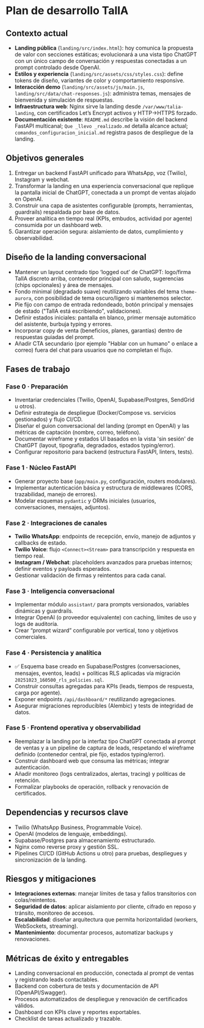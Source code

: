 # Plan de desarrollo TalIA

## Contexto actual
- **Landing pública** (`landing/src/index.html`): hoy comunica la propuesta de valor con secciones estáticas; evolucionará a una vista tipo ChatGPT con un único campo de conversación y respuestas conectadas a un prompt controlado desde OpenAI.
- **Estilos y experiencia** (`landing/src/assets/css/styles.css`): define tokens de diseño, variantes de color y comportamiento responsive.
- **Interacción demo** (`landing/src/assets/js/main.js`, `landing/src/data/chat-responses.js`): administra temas, mensajes de bienvenida y simulación de respuestas.
- **Infraestructura web**: Nginx sirve la landing desde `/var/www/talia-landing`, con certificados Let’s Encrypt activos y HTTP→HTTPS forzado.
- **Documentación existente**: `README.md` describe la visión del backend FastAPI multicanal; `Que _llevo _realizado.md` detalla alcance actual; `comandos_configuracion_inicial.md` registra pasos de despliegue de la landing.

## Objetivos generales
1. Entregar un backend FastAPI unificado para WhatsApp, voz (Twilio), Instagram y webchat.
2. Transformar la landing en una experiencia conversacional que replique la pantalla inicial de ChatGPT, conectada a un prompt de ventas alojado en OpenAI.
3. Construir una capa de asistentes configurable (prompts, herramientas, guardrails) respaldada por base de datos.
4. Proveer analítica en tiempo real (KPIs, embudos, actividad por agente) consumida por un dashboard web.
5. Garantizar operación segura: aislamiento de datos, cumplimiento y observabilidad.

## Diseño de la landing conversacional
- Mantener un layout centrado tipo ‘logged out’ de ChatGPT: logo/firma TalIA discreto arriba, contenedor principal con saludo, sugerencias (chips opcionales) y área de mensajes.
- Fondo minimal (degradado suave) reutilizando variables del tema `theme-aurora`, con posibilidad de tema oscuro/ligero si mantenemos selector.
- Pie fijo con campo de entrada redondeado, botón principal y mensajes de estado ("TalIA está escribiendo", validaciones).
- Definir estados iniciales: pantalla en blanco, primer mensaje automático del asistente, burbuja typing y errores.
- Incorporar copy de venta (beneficios, planes, garantías) dentro de respuestas guiadas del prompt.
- Añadir CTA secundario (por ejemplo "Hablar con un humano" o enlace a correo) fuera del chat para usuarios que no completan el flujo.

## Fases de trabajo
### Fase 0 · Preparación
- Inventariar credenciales (Twilio, OpenAI, Supabase/Postgres, SendGrid u otros).
- Definir estrategia de despliegue (Docker/Compose vs. servicios gestionados) y flujo CI/CD.
- Diseñar el guion conversacional del landing (prompt en OpenAI) y las métricas de captación (nombre, correo, teléfono).
- Documentar wireframe y estados UI basados en la vista 'sin sesión' de ChatGPT (layout, tipografía, degradados, estados typing/error).
- Configurar repositorio para backend (estructura FastAPI, linters, tests).

### Fase 1 · Núcleo FastAPI
- Generar proyecto base (`app/main.py`, configuración, routers modulares).
- Implementar autenticación básica y estructura de middlewares (CORS, trazabilidad, manejo de errores).
- Modelar esquemas `pydantic` y ORMs iniciales (usuarios, conversaciones, mensajes, adjuntos).

### Fase 2 · Integraciones de canales
- **Twilio WhatsApp**: endpoints de recepción, envío, manejo de adjuntos y callbacks de estado.
- **Twilio Voice**: flujo `<Connect><Stream>` para transcripción y respuesta en tiempo real.
- **Instagram / Webchat**: placeholders avanzados para pruebas internos; definir eventos y payloads esperados.
- Gestionar validación de firmas y reintentos para cada canal.

### Fase 3 · Inteligencia conversacional
- Implementar módulo `assistant/` para prompts versionados, variables dinámicas y guardrails.
- Integrar OpenAI (o proveedor equivalente) con caching, límites de uso y logs de auditoría.
- Crear “prompt wizard” configurable por vertical, tono y objetivos comerciales.

### Fase 4 · Persistencia y analítica
- ✅ Esquema base creado en Supabase/Postgres (conversaciones, mensajes, eventos, leads) + políticas RLS aplicadas vía migración `20251023_160500_rls_policies.sql`.
- Construir consultas agregadas para KPIs (leads, tiempos de respuesta, carga por agente).
- Exponer endpoints `/api/dashboard/*` reutilizando agregaciones.
- Asegurar migraciones reproducibles (Alembic) y tests de integridad de datos.

### Fase 5 · Frontend operativa y observabilidad
- Reemplazar la landing por la interfaz tipo ChatGPT conectada al prompt de ventas y a un pipeline de captura de leads, respetando el wireframe definido (contenedor central, pie fijo, estados typing/error).
- Construir dashboard web que consuma las métricas; integrar autenticación.
- Añadir monitoreo (logs centralizados, alertas, tracing) y políticas de retención.
- Formalizar playbooks de operación, rollback y renovación de certificados.

## Dependencias y recursos clave
- Twilio (WhatsApp Business, Programmable Voice).
- OpenAI (modelos de lenguaje, embeddings).
- Supabase/Postgres para almacenamiento estructurado.
- Nginx como reverse proxy y gestión SSL.
- Pipelines CI/CD (GitHub Actions u otro) para pruebas, despliegues y sincronización de la landing.

## Riesgos y mitigaciones
- **Integraciones externas**: manejar límites de tasa y fallos transitorios con colas/reintentos.
- **Seguridad de datos**: aplicar aislamiento por cliente, cifrado en reposo y tránsito, monitoreo de accesos.
- **Escalabilidad**: diseñar arquitectura que permita horizontalidad (workers, WebSockets, streaming).
- **Mantenimiento**: documentar procesos, automatizar backups y renovaciones.

## Métricas de éxito y entregables
- Landing conversacional en producción, conectada al prompt de ventas y registrando leads contactables.
- Backend con cobertura de tests y documentación de API (OpenAPI/Swagger).
- Procesos automatizados de despliegue y renovación de certificados válidos.
- Dashboard con KPIs clave y reportes exportables.
- Checklist de tareas actualizado y trazable.
